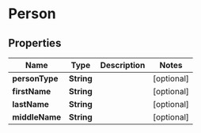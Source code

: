 
# Person

## Properties
Name | Type | Description | Notes
------------ | ------------- | ------------- | -------------
**personType** | **String** |  |  [optional]
**firstName** | **String** |  |  [optional]
**lastName** | **String** |  |  [optional]
**middleName** | **String** |  |  [optional]



